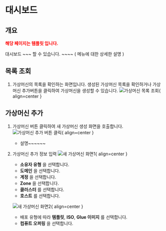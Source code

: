 
# 대시보드

## 개요
<span style="color:red">**해당 페이지는 템플릿 입니다.**</span>

대시보드 ~~~ 할 수 있습니다. ~~~~ ( 메뉴에 대한 상세한 설명 )

## 목록 조회

1. 가상머신의 목록을 확인하는 화면입니다.
    생성된 가상머신 목록을 확인하거나 가상머신 추가버튼을 클릭하여 가상머신을 생성할 수 있습니다.
    ![가상머신 목록 조회](../../assets/images/admin-guide/mold/compute/compute-vm1.png){ align=center }

## 가상머신 추가

1. 가상머신 버튼 클릭하여 새 가상머신 생성 화면을 호출합니다.
    ![가상머신 추가 버튼 클릭](../../assets/images/admin-guide/mold/compute/compute-vm2.png){ align=center }
    * 설명~~~~~~

2. 가상머신 추가 정보 입력
    ![새 가상머신 화면1](../../assets/images/admin-guide/mold/compute/compute-vm3.png){ align=center }
    
    * **소유자 유형** 을 선택합니다.
    * **도메인** 을 선택합니다.
    * **계정** 을 선택합니다.
    * **Zone** 을 선택합니다.
    * **클러스터** 를 선택합니다.
    * **호스트** 를 선택합니다.
    
    ![새 가상머신 화면2](../../assets/images/admin-guide/mold/compute/compute-vm4.png){ align=center }
    
    * 배포 유형에 따라 **템플릿**, **ISO**, **Glue 이미지** 를 선택합니다.  
    * **컴퓨트 오퍼링** 을 선택합니다.
